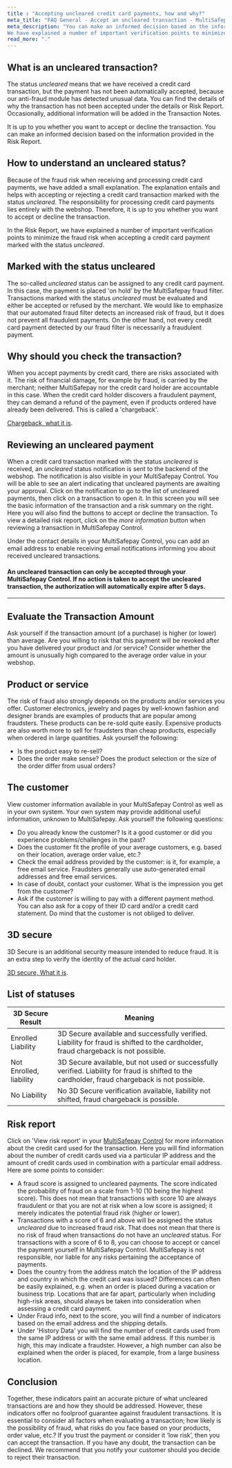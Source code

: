 ```yaml
---
title : "Accepting uncleared credit card payments, how and why?"
meta_title: "FAQ General - Accept an uncleared transaction - MultiSafepay Support"
meta_description: "You can make an informed decision based on the information provided in the Risk Report.
We have explained a number of important verification points to minimize the fraud risk when accepting a credit card payment marked with the status uncleared."
read_more: "."
---
```

## What is an uncleared transaction?
The status _uncleared_ means that we have received a credit card transaction, but the payment has not been automatically accepted, because our anti-fraud module has detected unusual data. You can find the details of why the transaction has not been accepted under the details or Risk Report. Occasionally, additional information will be added in the Transaction Notes.

It is up to you whether you want to accept or decline the transaction. You can make an informed decision based on the information provided in the Risk Report.


## How to understand an uncleared status?
Because of the fraud risk when receiving and processing credit card payments, we have added a small explanation.
The explanation entails and helps with accepting or rejecting a credit card transaction marked with the status _uncleared_. The responsibility for processing credit card payments lies entirely with the webshop. Therefore, it is up to you whether you want to accept or decline the transaction.

In the Risk Report, we have explained a number of important verification points to minimize the fraud risk when accepting a credit card payment marked with the status _uncleared_.


## Marked with the status uncleared
The so-called _uncleared_ status can be assigned to any credit card payment. In this case, the payment is placed 'on hold’ by the MultiSafepay fraud filter. Transactions marked with the status _uncleared_ must be evaluated and either be accepted or refused by the merchant. We would like to emphasize that our automated fraud filter detects an increased risk of fraud, but it does not prevent all fraudulent payments. On the other hand, not every credit card payment detected by our fraud filter is necessarily a fraudulent payment.


## Why should you check the transaction?
When you accept payments by credit card, there are risks associated with it. The risk of financial damage, for example by fraud, is carried by the merchant; neither MultiSafepay nor the credit card holder are accountable in this case. When the credit card holder discovers a fraudulent payment, they can demand a refund of the payment, even if products ordered have already been delivered. This is called a 'chargeback'.

[Chargeback, what it is](/payment-methods/creditcards/what-is-a-chargeback).


## Reviewing an uncleared payment
When a credit card transaction marked with the status _uncleared_ is received, an _uncleared_ status notification is sent to the backend of the webshop. The notification is also visible in your MultiSafepay Control. You will be able to see an alert indicating that uncleared payments are awaiting your approval. Click on the notification to go to the list of uncleared payments, then click on a transaction to open it. In this screen you will see the basic information of the transaction and a risk summary on the right. Here you will also find the buttons to accept or decline the transaction. To view a detailed risk report, click on the _more information_ button when reviewing a transaction in MultiSafepay Control.

Under the contact details in your MultiSafepay Control, you can add an email address to enable receiving email notifications informing you about received uncleared transactions.

#### An uncleared transaction can only be accepted through your MultiSafepay Control. If no action is taken to accept the uncleared transaction, the authorization will automatically expire after 5 days.
***


## Evaluate the Transaction Amount
Ask yourself if the transaction amount (of a purchase) is higher (or lower) than average. Are you willing to risk that this payment will be revoked after you have delivered your product and /or service? Consider whether the amount is unusually high compared to the average order value in your webshop.

## Product or service
The risk of fraud also strongly depends on the products and/or services you offer. Customer electronics, jewelry and pages by well-known fashion and designer brands are examples of products that are popular among fraudsters. These products can be re-sold quite easily. Expensive products are also worth more to sell for fraudsters than cheap products, especially when ordered in large quantities. Ask yourself the following:

- Is the product easy to re-sell?
- Does the order make sense? Does the product selection or the size of the order differ from usual orders?

## The customer
View customer information available in your MultiSafepay Control as well as in your own system. Your own system may provide additional useful information, unknown to MultiSafepay. Ask yourself the following questions:

- Do you already know the customer? Is it a good customer or did you experience problems/challenges in the past?
- Does the customer fit the profile of your average customers, e.g. based on their location, average order value, etc.?
- Check the email address provided by the customer: is it, for example, a free email service. Fraudsters generally use auto-generated email addresses and free email services.
- In case of doubt, contact your customer. What is the impression you get from the customer?
- Ask if the customer is willing to pay with a different payment method. You can also ask for a copy of their ID card and/or a credit card statement. Do mind that the customer is not obliged to deliver.


## 3D secure
3D Secure is an additional security measure intended to reduce fraud. It is an extra step to verify the identity of the actual card holder.

[3D secure, What it is](/payment-methods/creditcards/what-is-3d-secure/).


## List of statuses
|3D Secure Result         | Meaning                                                                                                                                         |
|-------------------------| ----------------------------------------------------------------------------------------------------------------------------------------------- |
| Enrolled Liability      | 3D Secure available and successfully verified. Liability for fraud is shifted to the cardholder, fraud chargeback is not possible.              |
| Not Enrolled, liability | 3D Secure available, but not used or successfully verified. Liability for fraud is shifted to the cardholder, fraud chargeback is not possible. |
| No Liability            | No 3D Secure verification available, liability not shifted, fraud chargeback is possible.                                                       |


## Risk report
Click on 'View risk report' in your [MultiSafepay Control](https://merchant.multisafepay.com/) for more information about the credit card used for the transaction. Here you will find information about the number of credit cards used via a particular IP address and the amount of credit cards used in combination with a particular email address. Here are some points to consider:

- A fraud score is assigned to uncleared payments. The score indicated the probability of fraud on a scale from 1-10 (10 being the highest score). This does not mean that transactions with score 10 are always fraudulent or that you are not at risk when a low score is assigned; it merely indicates the potential fraud risk (higher or lower).
- Transactions with a score of 6 and above will be assigned the status _uncleared_ due to increased fraud risk. That does not mean that there is no risk of fraud when transactions do not have an _uncleared_ status. For transactions with a score of 6 to 8, you can choose to accept or cancel the payment yourself in MultiSafepay Control. MultiSafepay is not responsible, nor liable for any risks pertaining the acceptance of payments.
- Does the country from the address match the location of the IP address and country in which the credit card was issued? Differences can often be easily explained, e.g. when an order is placed during a vacation or business trip. Locations that are far apart, particularly when including high-risk areas, should always be taken into consideration when assessing a credit card payment.
- Under Fraud info, next to the score, you will find a number of indicators based on the email address and the shipping details.
- Under 'History Data' you will find the number of credit cards used from the same IP address or with the same email address. If this number is high, this may indicate a fraudster. However, a high number can also be explained when the order is placed, for example, from a large business location.

## Conclusion
Together, these indicators paint an accurate picture of what uncleared transactions are and how they should be addressed. However, these indicators offer no foolproof guarantee against fraudulent transactions. It is essential to consider all factors when evaluating a transaction; how likely is the possibility of fraud, what risks do you face based on your products, order value, etc.? If you trust the payment or consider it ‘low risk’, then you can accept the transaction. If you have any doubt, the transaction can be declined. We recommend that you notify your customer should you decide to reject their transaction.



